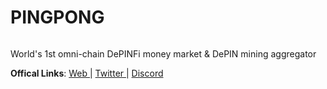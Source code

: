 # PINGPONG

<figure><img src="https://pbs.twimg.com/profile_banners/1764537994072268800/1709813967/1500x500" alt=""><figcaption></figcaption></figure>

World's 1st omni-chain DePINFi money market & DePIN mining aggregator

**Offical Links**: [Web ](https://www.pingpong.build/)| [Twitter ](https://x.com/pingpongbuild)| [Discord](https://discord.gg/3rDPqcfP5c)
